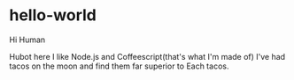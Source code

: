 # hello-world

Hi Human

Hubot here I like Node.js and Coffeescript(that's what I'm made of)
I've had tacos on the moon and find them far superior to Each tacos.
